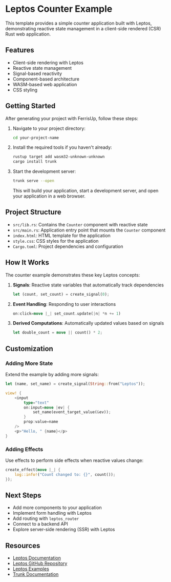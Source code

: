 # Leptos Counter Example

This template provides a simple counter application built with Leptos, demonstrating reactive state management in a client-side rendered (CSR) Rust web application.

## Features

- Client-side rendering with Leptos
- Reactive state management
- Signal-based reactivity
- Component-based architecture
- WASM-based web application
- CSS styling

## Getting Started

After generating your project with FerrisUp, follow these steps:

1. Navigate to your project directory:
   ```bash
   cd your-project-name
   ```

2. Install the required tools if you haven't already:
   ```bash
   rustup target add wasm32-unknown-unknown
   cargo install trunk
   ```

3. Start the development server:
   ```bash
   trunk serve --open
   ```

   This will build your application, start a development server, and open your application in a web browser.

## Project Structure

- `src/lib.rs`: Contains the `Counter` component with reactive state
- `src/main.rs`: Application entry point that mounts the `Counter` component
- `index.html`: HTML template for the application
- `style.css`: CSS styles for the application
- `Cargo.toml`: Project dependencies and configuration

## How It Works

The counter example demonstrates these key Leptos concepts:

1. **Signals**: Reactive state variables that automatically track dependencies
   ```rust
   let (count, set_count) = create_signal(0);
   ```

2. **Event Handling**: Responding to user interactions
   ```rust
   on:click=move |_| set_count.update(|n| *n += 1)
   ```

3. **Derived Computations**: Automatically updated values based on signals
   ```rust
   let double_count = move || count() * 2;
   ```

## Customization

### Adding More State

Extend the example by adding more signals:

```rust
let (name, set_name) = create_signal(String::from("Leptos"));

view! {
    <input 
        type="text"
        on:input=move |ev| {
            set_name(event_target_value(&ev));
        }
        prop:value=name
    />
    <p>"Hello, " {name}</p>
}
```

### Adding Effects

Use effects to perform side effects when reactive values change:

```rust
create_effect(move |_| {
    log::info!("Count changed to: {}", count());
});
```

## Next Steps

- Add more components to your application
- Implement form handling with Leptos
- Add routing with `leptos_router`
- Connect to a backend API
- Explore server-side rendering (SSR) with Leptos

## Resources

- [Leptos Documentation](https://leptos.dev/docs)
- [Leptos GitHub Repository](https://github.com/leptos-rs/leptos)
- [Leptos Examples](https://github.com/leptos-rs/leptos/tree/main/examples)
- [Trunk Documentation](https://trunkrs.dev/)
